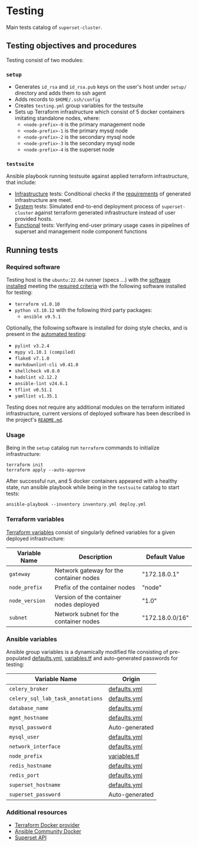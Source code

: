 # Testing

Main tests catalog of `superset-cluster`.

## Testing objectives and procedures

Testing consist of two modules:

### `setup`

* Generates `id_rsa` and `id_rsa.pub` keys on the user's host under `setup/` directory and adds them to ssh agent
* Adds records to `$HOME/.ssh/config`
* Creates `testing.yml` group variables for the testsuite
* Sets up Terraform infrastructure which consist of 5 docker containers imitating standalone nodes, where:
  * `<node-prefix>-0` is the primary management node
  * `<node-prefix>-1` is the primary mysql node
  * `<node-prefix>-2` is the secondary mysql node
  * `<node-prefix>-3` is the secondary mysql node
  * `<node-prefix>-4` is the superset node

### `testsuite`

Ansible playbook running testsuite against applied terraform infrastructure, that include:
* [Infrastructure](testsuite/roles/testing/tasks/infrastructure.yml) tests: Conditional checks if the [requirements](../README.md#requirements) of generated infrastructure are meet.
* [System](testsuite/roles/testing/tasks/system.yml) tests: Simulated end-to-end deployment process of `superset-cluster` against terraform generated infrastructure instead of user provided hosts.
* [Functional](testsuite/roles/testing/tasks/functional.yml) tests: Verifying end-user primary usage cases in pipelines of superset and management node component functions

## Running tests

### Required software

Testing host is the `ubuntu:22.04` runner (specs ...) with the [software installed](../README.md#installed-software) meeting the [required criteria](../README.md/#hosts-specification) with the following software installed for testing:

* `terraform v1.0.10`
* `python v3.10.12` with the following third party packages:
  * `ansible v9.5.1`

Optionally, the following software is installed for doing style checks, and is present in the [automated testing](https://github.com/szachovy/superset-cluster/actions):

* `pylint v3.2.4`
* `mypy v1.10.1 (compiled)`
* `flake8 v7.1.0`
* `markdownlint-cli v0.41.0`
* `shellcheck v0.8.0`
* `hadolint v2.12.2`
* `ansible-lint v24.6.1`
* `tflint v0.51.1`
* `yamllint v1.35.1`

Testing does not require any additional modules on the terraform initiated infrastructure, current versions of deployed software has been described in the project's [`README.md`](../README.md/#installed-software).

### Usage

Being in the `setup` catalog run `terraform` commands to initialize infrastructure:

```
terraform init
terraform apply --auto-approve
```

After successful run, and 5 docker containers appeared with a healthy state, run ansible playbook while being in the `testsuite` catalog to start tests:

```
ansible-playbook --inventory inventory.yml deploy.yml
```

### Terraform variables

[Terraform variables](./setup/variables.tf) consist of singularly defined variables for a given deployed infrastructure:

| Variable Name   | Description                             | Default Value   |
|-----------------|-----------------------------------------|-----------------|
| `gateway`       | Network gateway for the container nodes | "172.18.0.1"    |
| `node_prefix`   | Prefix of the container nodes           | "node"          |
| `node_version`  | Version of the container nodes deployed | "1.0"           |
| `subnet`        | Network subnet for the container nodes  | "172.18.0.0/16" |

### Ansible variables

Ansible group variables is a dynamically modified file consisting of pre-populated [defaults.yml](../src/defaults.yml), [variables.tf](./setup/variables.tf) and auto-generated passwords for testing:

| Variable Name                     | Origin                                 |
|-----------------------------------|----------------------------------------|
| `celery_broker`                   | [defaults.yml](../src/defaults.yml)    |
| `celery_sql_lab_task_annotations` | [defaults.yml](../src/defaults.yml)    |
| `database_name`                   | [defaults.yml](../src/defaults.yml)    |
| `mgmt_hostname`                   | [defaults.yml](../src/defaults.yml)    |
| `mysql_password`                  | Auto-generated                         |
| `mysql_user`                      | [defaults.yml](../src/defaults.yml)    |
| `network_interface`               | [defaults.yml](../src/defaults.yml)    |
| `node_prefix`                     | [variables.tf](./setup/variables.tf)   |
| `redis_hostname`                  | [defaults.yml](../src/defaults.yml)    |
| `redis_port`                      | [defaults.yml](../src/defaults.yml)    |
| `superset_hostname`               | [defaults.yml](../src/defaults.yml)    |
| `superset_password`               | Auto-generated                         |

### Additional resources

* [Terraform Docker provider](https://registry.terraform.io/providers/kreuzwerker/docker/latest/docs)
* [Ansible Community Docker](https://docs.ansible.com/ansible/latest/collections/community/docker/index.html)
* [Superset API](https://superset.apache.org/docs/api/#api)
